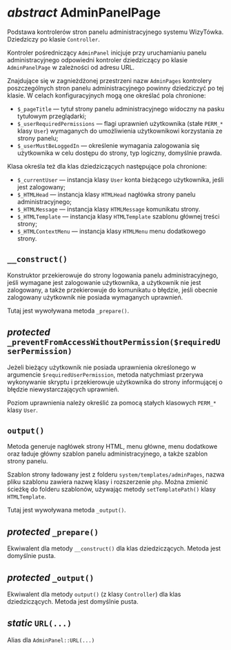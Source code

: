 *abstract* AdminPanelPage
===

Podstawa kontrolerów stron panelu administracyjnego systemu WizyTówka. Dziedziczy po klasie `Controller`.

Kontroler pośredniczący `AdminPanel` inicjuje przy uruchamianiu panelu administracyjnego odpowiedni kontroler dziedziczący po klasie `AdminPanelPage` w zależności od adresu URL.

Znajdujące się w zagnieżdżonej przestrzeni nazw `AdminPages` kontrolery poszczególnych stron panelu administracyjnego powinny dziedziczyć po tej klasie. W celach konfiguracyjnych mogą one określać pola chronione:

- `$_pageTitle` — tytuł strony panelu administracyjnego widoczny na pasku tytułowym przeglądarki;
- `$_userRequiredPermissions` — flagi uprawnień użytkownika (stałe `PERM_*` klasy `User`) wymaganych do umożliwienia użytkownikowi korzystania ze strony panelu;
- `$_userMustBeLoggedIn` — określenie wymagania zalogowania się użytkownika w celu dostępu do strony, typ logiczny, domyślnie prawda.

Klasa określa też dla klas dziedziczących następujące pola chronione:

- `$_currentUser` — instancja klasy `User` konta bieżącego użytkownika, jeśli jest zalogowany;
- `$_HTMLHead` — instancja klasy `HTMLHead` nagłówka strony panelu administracyjnego;
- `$_HTMLMessage` — instancja klasy `HTMLMessage` komunikatu strony.
- `$_HTMLTemplate` — instancja klasy `HTMLTemplate` szablonu głównej treści strony;
- `$_HTMLContextMenu` — instancja klasy `HTMLMenu` menu dodatkowego strony.

## `__construct()`

Konstruktor przekierowuje do strony logowania panelu administracyjnego, jeśli wymagane jest zalogowanie użytkownika, a użytkownik nie jest zalogowany, a także przekierowuje do komunikatu o błędzie, jeśli obecnie zalogowany użytkownik nie posiada wymaganych uprawnień.

Tutaj jest wywoływana metoda `_prepare()`.

## *protected* `_preventFromAccessWithoutPermission($requiredUserPermission)`

Jeżeli bieżący użytkownik nie posiada uprawnienia określonego w argumencie `$requiredUserPermission`, metoda natychmiast przerywa wykonywanie skryptu i przekierowuje użytkownika do strony informującej o błędzie niewystarczających uprawnień.

Poziom uprawnienia należy określić za pomocą stałych klasowych `PERM_*` klasy `User`.

## `output()`

Metoda generuje nagłówek strony HTML, menu główne, menu dodatkowe oraz ładuje główny szablon panelu administracyjnego, a także szablon strony panelu.

Szablon strony ładowany jest z folderu `system/templates/adminPages`, nazwa pliku szablonu zawiera nazwę klasy i rozszerzenie `php`. Można zmienić ścieżkę do folderu szablonów, używając metody `setTemplatePath()` klasy `HTMLTemplate`.

Tutaj jest wywoływana metoda `_output()`.

## *protected* `_prepare()`

Ekwiwalent dla metody `__construct()` dla klas dziedziczących. Metoda jest domyślnie pusta.

## *protected* `_output()`

Ekwiwalent dla metody `output()` (z klasy `Controller`) dla klas dziedziczących. Metoda jest domyślnie pusta.

## *static* `URL(...)`

Alias dla `AdminPanel::URL(...)`